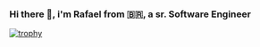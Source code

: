 ### Hi there 👋, i'm Rafael from 🇧🇷, a sr. Software Engineer


[![trophy](https://github-profile-trophy.vercel.app/?username=RaFeNiX&theme=flat&rank=SECRET,SSS,SS,S,AAA,AA,A,B,C)](https://github.com/ryo-ma/github-profile-trophy)

<!--
**RaFeNiX/RaFeNiX** is a ✨ _special_ ✨ repository because its `README.md` (this file) appears on your GitHub profile.

Here are some ideas to get you started:

- 🔭 I’m currently working on ...
- 🌱 I’m currently learning ...
- 👯 I’m looking to collaborate on ...
- 🤔 I’m looking for help with ...
- 💬 Ask me about ...
- 📫 How to reach me: ...
- 😄 Pronouns: ...
- ⚡ Fun fact: ...
-->
